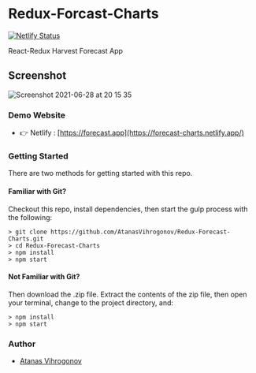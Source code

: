 # Redux-Forcast-Charts
[![Netlify Status](https://api.netlify.com/api/v1/badges/e824d08c-2b4c-4c73-8e1e-669cf96a1ef7/deploy-status)](https://app.netlify.com/sites/forecast-charts/deploys)

React-Redux Harvest Forecast App

## Screenshot
![Screenshot 2021-06-28 at 20 15 35](https://user-images.githubusercontent.com/45083295/123695526-909c1c80-d852-11eb-9eb5-649e38122b64.png)


### Demo Website

- 👉 Netlify : [https://forecast.app](https://forecast-charts.netlify.app/)

### Getting Started

There are two methods for getting started with this repo.

#### Familiar with Git?
Checkout this repo, install dependencies, then start the gulp process with the following:

```
> git clone https://github.com/AtanasVihrogonov/Redux-Forecast-Charts.git
> cd Redux-Forecast-Charts
> npm install
> npm start
```

#### Not Familiar with Git?
Then download the .zip file.  Extract the contents of the zip file, then open your terminal, change to the project directory, and:

```
> npm install
> npm start
```

### Author
- [Atanas Vihrogonov](https://avihrogonov.co.uk)
